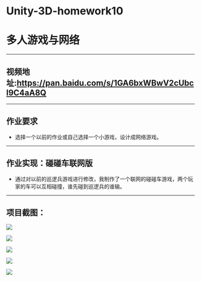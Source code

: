 # Unity-3D-homework10 
# 多人游戏与网络
-----
## 视频地址:https://pan.baidu.com/s/1GA6bxWBwV2cUbcl9C4aA8Q

-----
## 作业要求
- 选择一个以前的作业或自己选择一个小游戏，设计成网络游戏。

-----
## 作业实现：碰碰车联网版
   - 通过对以前的巡逻兵游戏进行修改，我制作了一个联网的碰碰车游戏，两个玩家的车可以互相碰撞，谁先碰到巡逻兵的谁输。

-----

## 项目截图：

 ![](https://img3.doubanio.com/view/photo/l/public/p2526524553.webp)

 ![](https://img1.doubanio.com/view/photo/l/public/p2526524568.webp)

 ![](https://img3.doubanio.com/view/photo/l/public/p2526524554.webp)

 ![](https://img3.doubanio.com/view/photo/l/public/p2526524555.webp)

![](https://img1.doubanio.com/view/photo/l/public/p2526524569.webp)